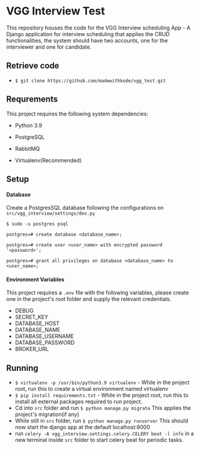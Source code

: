# VGG Interview Test

This repository houses the code for the VGG Interview scheduling App - A Django application for interview scheduling that applies the CRUD functionalities, the system should have two accounts, one for the interviewer and one for candidate.

## Retrieve code

-   `$ git clone https://github.com/madewithkode/vgg_test.git`

## Requrements

This project requires the following system dependencies:


*   Python 3.9

*   PostgreSQL

*   RabbitMQ

*   Virtualenv(Recommended)

## Setup

#### Database

Create a PostgresSQL database following the configurations on `src/vgg_interview/settings/dev.py`

`$ sudo -u postgres psql`

`postgres=# create database <database_name>;`

`postgres=# create user <user_name> with encrypted password '<password>';`

`postgres=# grant all privileges on database <database_name> to <user_name>;`

#### Environment Variables

This project requires a `.env` file with the following variables, please create one in the project's root folder and supply the relevant credentials.

*   DEBUG
*   SECRET_KEY
*   DATABASE_HOST
*   DATABASE_NAME
*   DATABASE_USERNAME
*   DATABASE_PASSWORD
*   BROKER_URL

## Running


-   `$ virtualenv -p /usr/bin/python3.9 virtualenv`  - While in the project root, run this to create a virtual environment named virtualenv
-   `$ pip install requirements.txt` - While in the project root, run this to install all external packages required to run project.
-   Cd into `src` folder and run `$ python manage.py migrate` This applies the project's migration(if any)
-   While still in `src` folder, run `$ python manage.py runserver` This should now start the django app at the default localhost:8000
-   run `celery -A vgg_interview.settings.celery.CELERY beat -l info` in a new terminal inside `src` folder to start celery beat for periodic tasks.

